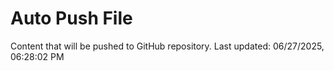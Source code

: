 # Auto Push File

Content that will be pushed to GitHub repository.
Last updated: 06/27/2025, 06:28:02 PM
